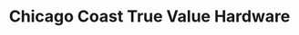 ---
title: "Chicago Coast True Value Hardware"
url: /chicago/chicago-coast-true-value-hardware/
shop: hardware
---